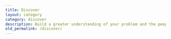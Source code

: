 ```yaml
---
title: Discover
layout: category
category: discover
description: Build a greater understanding of your problem and the people it impacts.
old_permalink: /discover/
---
```

